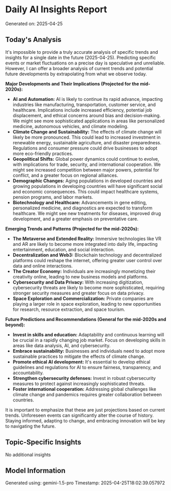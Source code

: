 # Daily AI Insights Report
Generated on: 2025-04-25

## Today's Analysis
It's impossible to provide a truly accurate analysis of specific trends and insights for a single date in the future (2025-04-25).  Predicting specific events or market fluctuations on a precise day is speculative and unreliable.  However, I can offer a broader analysis of current trends and potential future developments by extrapolating from what we observe today.

**Major Developments and Their Implications (Projected for the mid-2020s):**

* **AI and Automation:**  AI is likely to continue its rapid advance, impacting industries like manufacturing, transportation, customer service, and healthcare. Implications include increased efficiency, potential job displacement, and ethical concerns around bias and decision-making.  We might see more sophisticated applications in areas like personalized medicine, autonomous vehicles, and climate modeling.
* **Climate Change and Sustainability:** The effects of climate change will likely be more pronounced. This could lead to increased investment in renewable energy, sustainable agriculture, and disaster preparedness.  Regulations and consumer pressure could drive businesses to adopt more eco-friendly practices.
* **Geopolitical Shifts:**  Global power dynamics could continue to evolve, with implications for trade, security, and international cooperation. We might see increased competition between major powers, potential for conflict, and a greater focus on regional alliances.
* **Demographic Changes:**  Aging populations in developed countries and growing populations in developing countries will have significant social and economic consequences. This could impact healthcare systems, pension programs, and labor markets.
* **Biotechnology and Healthcare:** Advancements in gene editing, personalized medicine, and diagnostics are expected to transform healthcare.  We might see new treatments for diseases, improved drug development, and a greater emphasis on preventative care.


**Emerging Trends and Patterns (Projected for the mid-2020s):**

* **The Metaverse and Extended Reality:**  Immersive technologies like VR and AR are likely to become more integrated into daily life, impacting entertainment, education, and social interaction.
* **Decentralization and Web3:**  Blockchain technology and decentralized platforms could reshape the internet, offering greater user control over data and online interactions.
* **The Creator Economy:**  Individuals are increasingly monetizing their creativity online, leading to new business models and platforms.
* **Cybersecurity and Data Privacy:**  With increasing digitization, cybersecurity threats are likely to become more sophisticated, requiring stronger security measures and greater focus on data privacy.
* **Space Exploration and Commercialization:**  Private companies are playing a larger role in space exploration, leading to new opportunities for research, resource extraction, and space tourism.



**Future Predictions and Recommendations (General for the mid-2020s and beyond):**

* **Invest in skills and education:** Adaptability and continuous learning will be crucial in a rapidly changing job market. Focus on developing skills in areas like data analysis, AI, and cybersecurity.
* **Embrace sustainability:**  Businesses and individuals need to adopt more sustainable practices to mitigate the effects of climate change.
* **Promote ethical AI development:**  It's essential to develop ethical guidelines and regulations for AI to ensure fairness, transparency, and accountability.
* **Strengthen cybersecurity defenses:**  Invest in robust cybersecurity measures to protect against increasingly sophisticated threats.
* **Foster international cooperation:**  Addressing global challenges like climate change and pandemics requires greater collaboration between countries.


It is important to emphasize that these are just projections based on current trends.  Unforeseen events can significantly alter the course of history.  Staying informed, adapting to change, and embracing innovation will be key to navigating the future.


## Topic-Specific Insights
No additional insights

## Model Information
Generated using: gemini-1.5-pro
Timestamp: 2025-04-25T18:02:39.057972
